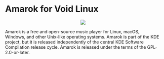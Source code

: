 # Amarok for Void Linux

<p align="center"><img src="https://codeberg.org/th0razin3/vur/raw/branch/main/srcpkgs/amarok/amarok.png"></p>

Amarok is a free and open-source music player for Linux, macOS, Windows, and other Unix-like operating systems. Amarok is part of the KDE project, but it is released independently of the central KDE Software Compilation release cycle. Amarok is released under the terms of the GPL-2.0-or-later.